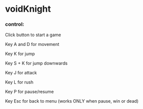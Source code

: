 # voidKnight

### control:

Click button to start a game

Key A and D for movement

Key K for jump

Key S + K for jump downwards

Key J for attack

Key L for rush

Key P for pause/resume

Key Esc for back to menu (works ONLY when pause, win or dead)

